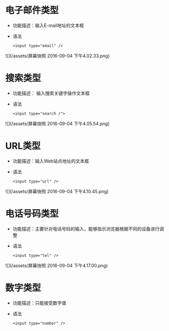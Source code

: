 # 电子邮件类型

 - 功能描述：输入E-mail地址的文本框

 - 语法

       <input type="email" />
![](/assets/屏幕快照 2016-09-04 下午4.02.33.png)

# 搜索类型

 - 功能描述： 输入搜索关键字操作文本框

 - 语法

       <input type="search /">
![](/assets/屏幕快照 2016-09-04 下午4.05.54.png)

# URL类型

 - 功能描述：输入Web站点地址的文本框

 - 语法

       <input type="url" />
![](/assets/屏幕快照 2016-09-04 下午4.10.45.png)

# 电话号码类型

 - 功能描述：主要针对电话号码的输入，能够指示浏览器根据不同的设备进行调整

 - 语法
    
       <input type="tel" />
![](/assets/屏幕快照 2016-09-04 下午4.17.00.png)

# 数字类型

 - 功能描述：只能接受数字值

 - 语法

       <input type="number" />